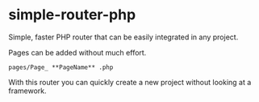 # simple-router-php
Simple, faster PHP router that can be easily integrated in any project.

Pages can be added without much effort.
```
pages/Page_ **PageName** .php
```

With this router you can quickly create a new project without looking at a framework.